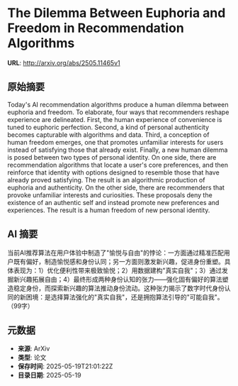 # The Dilemma Between Euphoria and Freedom in Recommendation Algorithms

**URL**: http://arxiv.org/abs/2505.11465v1

## 原始摘要

Today's AI recommendation algorithms produce a human dilemma between euphoria
and freedom. To elaborate, four ways that recommenders reshape experience are
delineated. First, the human experience of convenience is tuned to euphoric
perfection. Second, a kind of personal authenticity becomes capturable with
algorithms and data. Third, a conception of human freedom emerges, one that
promotes unfamiliar interests for users instead of satisfying those that
already exist. Finally, a new human dilemma is posed between two types of
personal identity. On one side, there are recommendation algorithms that locate
a user's core preferences, and then reinforce that identity with options
designed to resemble those that have already proved satisfying. The result is
an algorithmic production of euphoria and authenticity. On the other side,
there are recommenders that provoke unfamiliar interests and curiosities. These
proposals deny the existence of an authentic self and instead promote new
preferences and experiences. The result is a human freedom of new personal
identity.


## AI 摘要

当前AI推荐算法在用户体验中制造了"愉悦与自由"的悖论：一方面通过精准匹配用户既有偏好，制造愉悦感和身份认同；另一方面则激发新兴趣，促进身份重塑。具体表现为：1）优化便利性带来极致愉悦；2）用数据建构"真实自我"；3）通过发掘新兴趣拓展自由；4）最终形成两种身份认知的张力——强化固有偏好的算法塑造稳定身份，而探索新兴趣的算法推动身份流动。这种张力揭示了数字时代身份认同的新困境：是选择算法强化的"真实自我"，还是拥抱算法引导的"可能自我"。（99字）

## 元数据

- **来源**: ArXiv
- **类型**: 论文
- **保存时间**: 2025-05-19T21:01:22Z
- **目录日期**: 2025-05-19
